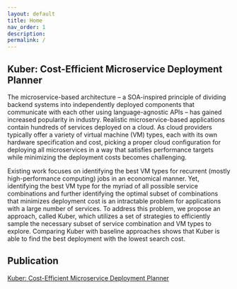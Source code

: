 ```yaml
---
layout: default
title: Home
nav_order: 1
description: 
permalink: /
---
```


## Kuber: Cost-Efficient Microservice Deployment Planner

The microservice-based architecture – a SOA-inspired principle of dividing backend systems into independently deployed components that communicate with each other using language-agnostic APIs – has gained increased popularity in industry. Realistic microservice-based applications contain hundreds of services deployed on a cloud. As cloud providers typically offer a variety of virtual machine (VM) types, each with its own hardware specification and cost, picking a proper cloud configuration for deploying all microservices in a way that satisfies performance targets while minimizing the deployment costs becomes challenging.

Existing work focuses on identifying the best VM types for recurrent (mostly high-performance computing) jobs in an economical manner. Yet, identifying the best VM type for the myriad
of all possible service combinations and further identifying the optimal subset of combinations that minimizes deployment cost is an intractable problem for applications with a large number of
services. To address this problem, we propose an approach, called Kuber, which utilizes a set of strategies to efficiently sample the necessary subset of service combination and VM types to explore.
Comparing Kuber with baseline approaches shows that Kuber is able to find the best deployment with the lowest search cost.

## Publication

[Kuber: Cost-Efficient Microservice Deployment Planner](https://people.ece.ubc.ca/mjulia/publications/Kuber_2022.pdf) [<bibtex>](https://github.com/kubercostoptimizer/kubercostoptimizer.github.io/blob/main/kuber.bib)
